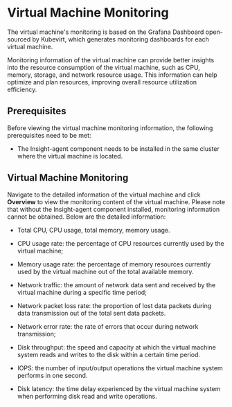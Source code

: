 # Virtual Machine Monitoring

The virtual machine's monitoring is based on the Grafana Dashboard open-sourced by Kubevirt, which generates monitoring dashboards for each virtual machine.

Monitoring information of the virtual machine can provide better insights into the resource consumption of the virtual machine, such as CPU, memory, storage, and network resource usage. This information can help optimize and plan resources, improving overall resource utilization efficiency.

## Prerequisites

Before viewing the virtual machine monitoring information, the following prerequisites need to be met:

- The Insight-agent component needs to be installed in the same cluster where the virtual machine is located.

## Virtual Machine Monitoring

Navigate to the detailed information of the virtual machine and click __Overview__ to view the monitoring content of the virtual machine. Please note that without the Insight-agent component installed, monitoring information cannot be obtained. Below are the detailed information:

- Total CPU, CPU usage, total memory, memory usage.

    <!-- Add image later -->

- CPU usage rate: the percentage of CPU resources currently used by the virtual machine;
- Memory usage rate: the percentage of memory resources currently used by the virtual machine out of the total available memory.

    <!-- Add image later -->

- Network traffic: the amount of network data sent and received by the virtual machine during a specific time period;
- Network packet loss rate: the proportion of lost data packets during data transmission out of the total sent data packets.

    <!-- Add image later -->

- Network error rate: the rate of errors that occur during network transmission;
- Disk throughput: the speed and capacity at which the virtual machine system reads and writes to the disk within a certain time period.

    <!-- Add image later -->

- IOPS: the number of input/output operations the virtual machine system performs in one second.
- Disk latency: the time delay experienced by the virtual machine system when performing disk read and write operations.

    <!-- Add image later -->

